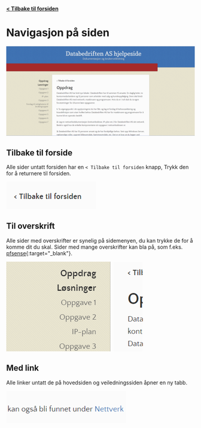 [**< Tilbake til forsiden**](index.md)

# Navigasjon på siden

<img title="" src="images/navigation_0.png" alt="" width="590">

## Tilbake til forside

Alle sider untatt forsiden har en `< Tilbake til forsiden` knapp, Trykk den for å returnere til forsiden.

![](images\navigation_1.png)

## Til overskrift

Alle sider med overskrifter er synelig på sidemenyen, du kan trykke de for å komme dit du skal. Sider med mange overskrifter kan bla på, som f.eks. [pfsense](pfsense.md){:target="_blank"}.

![](images\navigation_2.png)

## Med link

Alle linker untatt de på hovedsiden og veiledningssiden åpner en ny tabb.

![](images\navigation_3.png)
